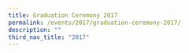 ```yaml
---
title: Graduation Ceremony 2017
permalink: /events/2017/graduation-ceremony-2017/
description: ""
third_nav_title: "2017"
---
```

